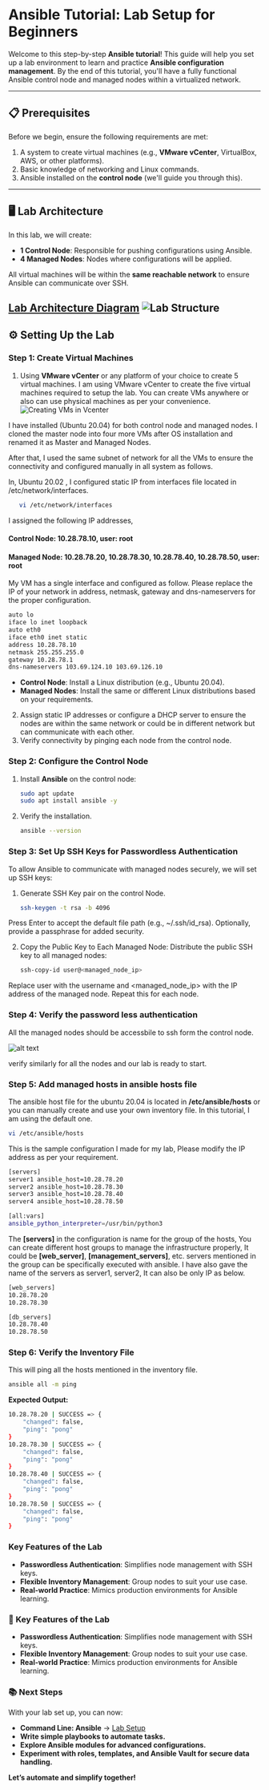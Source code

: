 # Ansible Tutorial: Lab Setup for Beginners  

Welcome to this step-by-step **Ansible tutorial**! This guide will help you set up a lab environment to learn and practice **Ansible configuration management**. By the end of this tutorial, you'll have a fully functional Ansible control node and managed nodes within a virtualized network.  

---

## 📋 Prerequisites  

Before we begin, ensure the following requirements are met:  
1. A system to create virtual machines (e.g., **VMware vCenter**, VirtualBox, AWS, or other platforms). 
2. Basic knowledge of networking and Linux commands.  
3. Ansible installed on the **control node** (we'll guide you through this).  

---

## 🖥️ Lab Architecture  

In this lab, we will create:  
- **1 Control Node**: Responsible for pushing configurations using Ansible.  
- **4 Managed Nodes**: Nodes where configurations will be applied.  

All virtual machines will be within the **same reachable network** to ensure Ansible can communicate over SSH.  

[Lab Architecture Diagram](#) ![Lab Structure](image.png)  
---

## ⚙️ Setting Up the Lab  

### Step 1: Create Virtual Machines  
1. Using **VMware vCenter** or any platform of your choice to create 5 virtual machines.
I am using VMware vCenter to create the five virtual machines required to setup the lab. You can create VMs anywhere or also can use physical machines as per your convenience.
   ![Creating VMs in Vcenter](image-1.png)

I have installed (Ubuntu 20.04) for both control node and managed nodes. I cloned the master node into four more VMs after OS installation and renamed it as Master and Managed Nodes. 

After that, I used the same subnet of network for all the VMs to ensure the connectivity and configured manually in all system as follows. 

In, Ubuntu 20.02 , I configured static IP from interfaces file located in /etc/network/interfaces.
```bash
   vi /etc/network/interfaces
```
I assigned the following IP addresses, 
#### Control Node: 10.28.78.10, user: root
#### Managed Node: 10.28.78.20, 10.28.78.30, 10.28.78.40, 10.28.78.50,  user: root
My VM has a single interface and configured as follow. Please replace the IP of your network in address, netmask, gateway and dns-nameservers for the proper configuration. 
```bash
auto lo
iface lo inet loopback
auto eth0
iface eth0 inet static
address 10.28.78.10
netmask 255.255.255.0
gateway 10.28.78.1
dns-nameservers 103.69.124.10 103.69.126.10
```
   - **Control Node**: Install a Linux distribution (e.g., Ubuntu 20.04).  
   - **Managed Nodes**: Install the same or different Linux distributions based on your requirements.  
2. Assign static IP addresses or configure a DHCP server to ensure the nodes are within the same network or could be in different network but can communicate with each other. 
3. Verify connectivity by pinging each node from the control node.  

### Step 2: Configure the Control Node  
1. Install **Ansible** on the control node:  
   ```bash
   sudo apt update
   sudo apt install ansible -y

2. Verify the installation. 
   ```bash
   ansible --version

### Step 3: Set Up SSH Keys for Passwordless Authentication
  To allow Ansible to communicate with managed nodes securely, we will set up SSH keys:
1. Generate SSH Key pair on the control Node. 
   ```bash
   ssh-keygen -t rsa -b 4096

Press Enter to accept the default file path (e.g., ~/.ssh/id_rsa).
Optionally, provide a passphrase for added security.

2. Copy the Public Key to Each Managed Node:
Distribute the public SSH key to all managed nodes:
   ``` bash
   ssh-copy-id user@<managed_node_ip>
   ```
Replace user with the username and <managed_node_ip> with the IP address of the managed node. Repeat this for each node.


### Step 4: Verify the password less authentication

All the managed nodes should be accessbile to ssh form the control node. 

![alt text](image-2.png)

verify similarly for all the nodes and our lab is ready to start. 

### Step 5: Add managed hosts in ansible hosts file
The ansible host file for the ubuntu 20.04 is located in **/etc/ansible/hosts** or you can manually create and use your own inventory file.
In this tutorial, I am using the default one. 
``` bash
vi /etc/ansible/hosts
```
This is the sample configuration I made for my lab, Please modify the IP address as per your requirement. 
```bash
[servers]
server1 ansible_host=10.28.78.20
server2 ansible_host=10.28.78.30
server3 ansible_host=10.28.78.40
server4 ansible_host=10.28.78.50

[all:vars]
ansible_python_interpreter=/usr/bin/python3
```

The **[servers]** in the configuration is name for the group of the hosts, You can create different host groups to manage the infrastructure properly, It could be **[web_server]**, **[management_servers]**, etc. servers mentioned in the group can be specifically executed with ansible. I have also gave the name of the servers as server1, server2, It can also be only IP as below. 

```bash
[web_servers]
10.28.78.20
10.28.78.30

[db_servers]
10.28.78.40
10.28.78.50
```

### Step 6: Verify the Inventory File
This will ping all the hosts mentioned in the inventory file. 
```bash
ansible all -m ping
```

**Expected Output:**
```bash
10.28.78.20 | SUCCESS => {
    "changed": false,
    "ping": "pong"
}
10.28.78.30 | SUCCESS => {
    "changed": false,
    "ping": "pong"
}
10.28.78.40 | SUCCESS => {
    "changed": false,
    "ping": "pong"
}
10.28.78.50 | SUCCESS => {
    "changed": false,
    "ping": "pong"
}
```

### Key Features of the Lab
- **Passwordless Authentication**: Simplifies node management with SSH keys.
- **Flexible Inventory Management**: Group nodes to suit your use case.
- **Real-world Practice**: Mimics production environments for Ansible learning.

### 🌟 Key Features of the Lab
- **Passwordless Authentication**: Simplifies node management with SSH keys.
- **Flexible Inventory Management**: Group nodes to suit your use case.
- **Real-world Practice**: Mimics production environments for Ansible learning.
### 📚 Next Steps
With your lab set up, you can now:
- **Command Line: Ansible** -> [Lab Setup](../2-AnsibleCommandLine/README.md) 
- **Write simple playbooks to automate tasks.**
- **Explore Ansible modules for advanced configurations.**
- **Experiment with roles, templates, and Ansible Vault for secure data handling.**

**Let’s automate and simplify together!**  

